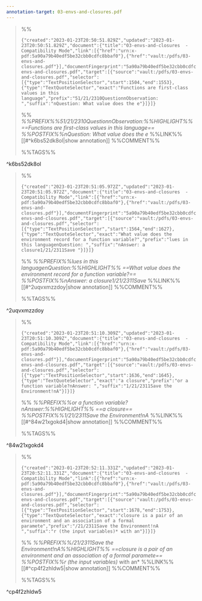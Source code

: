 ```yaml
---
annotation-target: 03-envs-and-closures.pdf
---
```



>%%
>```annotation-json
>{"created":"2023-01-23T20:50:51.829Z","updated":"2023-01-23T20:50:51.829Z","document":{"title":"03-envs-and-closures  -  Compatibility Mode","link":[{"href":"urn:x-pdf:5a90a79b40edf5be32cbb0cdfc8bbaf0"},{"href":"vault:/pdfs/03-envs-and-closures.pdf"}],"documentFingerprint":"5a90a79b40edf5be32cbb0cdfc8bbaf0"},"uri":"vault:/pdfs/03-envs-and-closures.pdf","target":[{"source":"vault:/pdfs/03-envs-and-closures.pdf","selector":[{"type":"TextPositionSelector","start":1504,"end":1553},{"type":"TextQuoteSelector","exact":"Functions are first-class values in this language","prefix":"51/21/2310QuestionnObservation: ","suffix":"nQuestion: What value does the e"}]}]}
>```
>%%
>*%%PREFIX%%51/21/2310QuestionnObservation:%%HIGHLIGHT%% ==Functions are first-class values in this language== %%POSTFIX%%nQuestion: What value does the e*
>%%LINK%%[[#^k6bs52dk8ol|show annotation]]
>%%COMMENT%%
>
>%%TAGS%%
>
^k6bs52dk8ol


>%%
>```annotation-json
>{"created":"2023-01-23T20:51:05.972Z","updated":"2023-01-23T20:51:05.972Z","document":{"title":"03-envs-and-closures  -  Compatibility Mode","link":[{"href":"urn:x-pdf:5a90a79b40edf5be32cbb0cdfc8bbaf0"},{"href":"vault:/pdfs/03-envs-and-closures.pdf"}],"documentFingerprint":"5a90a79b40edf5be32cbb0cdfc8bbaf0"},"uri":"vault:/pdfs/03-envs-and-closures.pdf","target":[{"source":"vault:/pdfs/03-envs-and-closures.pdf","selector":[{"type":"TextPositionSelector","start":1564,"end":1627},{"type":"TextQuoteSelector","exact":"What value does the environment record for a function variable?","prefix":"lues in this languagenQuestion: ","suffix":"nAnswer: a closure1/21/2311Save "}]}]}
>```
>%%
>*%%PREFIX%%lues in this languagenQuestion:%%HIGHLIGHT%% ==What value does the environment record for a function variable?== %%POSTFIX%%nAnswer: a closure1/21/2311Save*
>%%LINK%%[[#^2uqvxmzzdoy|show annotation]]
>%%COMMENT%%
>
>%%TAGS%%
>
^2uqvxmzzdoy


>%%
>```annotation-json
>{"created":"2023-01-23T20:51:10.309Z","updated":"2023-01-23T20:51:10.309Z","document":{"title":"03-envs-and-closures  -  Compatibility Mode","link":[{"href":"urn:x-pdf:5a90a79b40edf5be32cbb0cdfc8bbaf0"},{"href":"vault:/pdfs/03-envs-and-closures.pdf"}],"documentFingerprint":"5a90a79b40edf5be32cbb0cdfc8bbaf0"},"uri":"vault:/pdfs/03-envs-and-closures.pdf","target":[{"source":"vault:/pdfs/03-envs-and-closures.pdf","selector":[{"type":"TextPositionSelector","start":1636,"end":1645},{"type":"TextQuoteSelector","exact":"a closure","prefix":"or a function variable?nAnswer: ","suffix":"1/21/2311Save the Environment!nA"}]}]}
>```
>%%
>*%%PREFIX%%or a function variable?nAnswer:%%HIGHLIGHT%% ==a closure== %%POSTFIX%%1/21/2311Save the Environment!nA*
>%%LINK%%[[#^84w21xgokd4|show annotation]]
>%%COMMENT%%
>
>%%TAGS%%
>
^84w21xgokd4


>%%
>```annotation-json
>{"created":"2023-01-23T20:52:11.331Z","updated":"2023-01-23T20:52:11.331Z","document":{"title":"03-envs-and-closures  -  Compatibility Mode","link":[{"href":"urn:x-pdf:5a90a79b40edf5be32cbb0cdfc8bbaf0"},{"href":"vault:/pdfs/03-envs-and-closures.pdf"}],"documentFingerprint":"5a90a79b40edf5be32cbb0cdfc8bbaf0"},"uri":"vault:/pdfs/03-envs-and-closures.pdf","target":[{"source":"vault:/pdfs/03-envs-and-closures.pdf","selector":[{"type":"TextPositionSelector","start":1678,"end":1753},{"type":"TextQuoteSelector","exact":"closure is a pair of an environment and an association of a formal paramete","prefix":"/21/2311Save the Environment!nA ","suffix":"r (the input variables)* with an"}]}]}
>```
>%%
>*%%PREFIX%%/21/2311Save the Environment!nA%%HIGHLIGHT%% ==closure is a pair of an environment and an association of a formal paramete== %%POSTFIX%%r (the input variables)* with an*
>%%LINK%%[[#^cp4f2zhldw5|show annotation]]
>%%COMMENT%%
>
>%%TAGS%%
>
^cp4f2zhldw5
